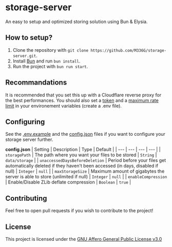 # storage-server
An easy to setup and optimized storing solution using Bun & Elysia.

## How to setup?
1. Clone the repository with `git clone https://github.com/M336G/storage-server.git`.
2. Install [Bun](https://bun.sh/) and run `bun install`.
3. Run the project with `bun run start`.

## Recommandations
It is recommended that you set this up with a Cloudflare reverse proxy for the best performances. You should also set a [token](https://github.com/M336G/storage-server/blob/29e8ce5c2624aafd61314ae54f4d26332c9e91ea/.env.example#L4) and a [maximum rate limit](https://github.com/M336G/storage-server/blob/29e8ce5c2624aafd61314ae54f4d26332c9e91ea/.env.example#L7) in your environement variables (create a .env file).

## Configuring
See the [.env.example](https://github.com/M336G/storage-server/blob/main/.env.example) and the [config.json](https://github.com/M336G/storage-server/blob/main/config.json) files if you want to configure your storage server further.

**config.json**
| Setting | Description | Type | Default |
| --- | --- | --- | --- |
| `storagePath` | The path where you want your files to be stored | `String` | `data/storage` |
| `unaccessedDaysBeforeDeletion` | Period before your files get automatically deleted if they haven't been accessed (in days, disabled if null) | `Integer` | `null` |
| `maxStorageSize` | Maximum amount of gigabytes the server is able to store (unlimited if null) | `Integer` | `null` |
| `enableCompression` | Enable/Disable ZLib deflate compression | `Boolean` | `true` |

## Contributing
Feel free to open pull requests if you wish to contribute to the project!

## License
This project is licensed under the [GNU Affero General Public License v3.0](https://github.com/M336G/storage-server/blob/main/LICENSE)

